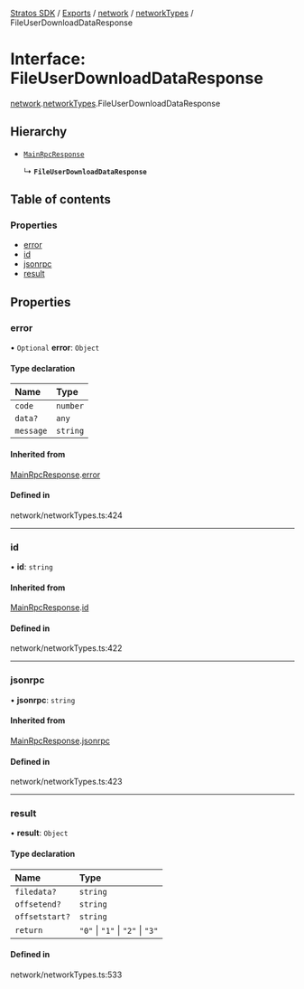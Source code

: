 [Stratos SDK](../README.md) / [Exports](../modules.md) / [network](../modules/network.md) / [networkTypes](../modules/network.networkTypes.md) / FileUserDownloadDataResponse

# Interface: FileUserDownloadDataResponse

[network](../modules/network.md).[networkTypes](../modules/network.networkTypes.md).FileUserDownloadDataResponse

## Hierarchy

- [`MainRpcResponse`](network.networkTypes.MainRpcResponse.md)

  ↳ **`FileUserDownloadDataResponse`**

## Table of contents

### Properties

- [error](network.networkTypes.FileUserDownloadDataResponse.md#error)
- [id](network.networkTypes.FileUserDownloadDataResponse.md#id)
- [jsonrpc](network.networkTypes.FileUserDownloadDataResponse.md#jsonrpc)
- [result](network.networkTypes.FileUserDownloadDataResponse.md#result)

## Properties

### error

• `Optional` **error**: `Object`

#### Type declaration

| Name | Type |
| :------ | :------ |
| `code` | `number` |
| `data?` | `any` |
| `message` | `string` |

#### Inherited from

[MainRpcResponse](network.networkTypes.MainRpcResponse.md).[error](network.networkTypes.MainRpcResponse.md#error)

#### Defined in

network/networkTypes.ts:424

___

### id

• **id**: `string`

#### Inherited from

[MainRpcResponse](network.networkTypes.MainRpcResponse.md).[id](network.networkTypes.MainRpcResponse.md#id)

#### Defined in

network/networkTypes.ts:422

___

### jsonrpc

• **jsonrpc**: `string`

#### Inherited from

[MainRpcResponse](network.networkTypes.MainRpcResponse.md).[jsonrpc](network.networkTypes.MainRpcResponse.md#jsonrpc)

#### Defined in

network/networkTypes.ts:423

___

### result

• **result**: `Object`

#### Type declaration

| Name | Type |
| :------ | :------ |
| `filedata?` | `string` |
| `offsetend?` | `string` |
| `offsetstart?` | `string` |
| `return` | ``"0"`` \| ``"1"`` \| ``"2"`` \| ``"3"`` |

#### Defined in

network/networkTypes.ts:533
